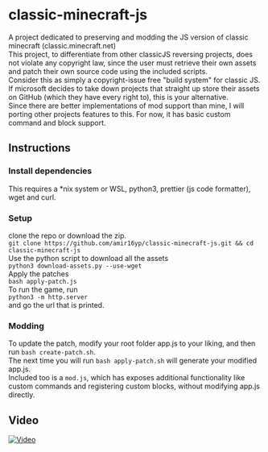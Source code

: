 # classic-minecraft-js

A project dedicated to preserving and modding the JS version of classic minecraft (classic.minecraft.net)<br/>
This project, to differentiate from other classicJS reversing projects, does not violate any copyright law, since the user must retrieve their own assets and patch their own source code using the included scripts.<br/>
Consider this as simply a copyright-issue free "build system" for classic JS. If microsoft decides to take down projects that straight up store their assets on GitHub (which they have every right to), this is your alternative.<br/>
Since there are better implementations of mod support than mine, I will porting other projects features to this. For now, it has basic custom command and block support.
## Instructions

### Install dependencies
This requires a *nix system or WSL, python3, prettier (js code formatter), wget and curl.<br/>

### Setup

clone the repo or download the zip.<br/>
`git clone https://github.com/amir16yp/classic-minecraft-js.git && cd classic-minecraft-js`<br/>
Use the python script to download all the assets<br/>
`python3 download-assets.py --use-wget`<br/>
Apply the patches<br/>
`bash apply-patch.js`<br/>
To run the game, run<br/>
`python3 -m http.server`<br/>
and go the url that is printed.<br/>

### Modding

To update the patch, modify your root folder app.js to your liking, and then run `bash create-patch.sh`.
<br/>
The next time you will run `bash apply-patch.sh` will generate your modified app.js.<br/>
Included too is a `mod.js`, which has exposes additional functionality like custom commands and registering custom blocks, without modifying app.js directly.

## Video
[![Video](https://img.youtube.com/vi/6MNwFbKnpXg/0.jpg)](https://www.youtube.com/watch?v=6MNwFbKnpXg)
